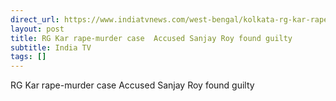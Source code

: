 ```yaml
---
direct_url: https://www.indiatvnews.com/west-bengal/kolkata-rg-kar-rape-murder-case-accused-sanjay-roy-found-guilty-2025-01-18-971902
layout: post
title: RG Kar rape-murder case  Accused Sanjay Roy found guilty
subtitle: India TV
tags: []
---
```


RG Kar rape-murder case  Accused Sanjay Roy found guilty
